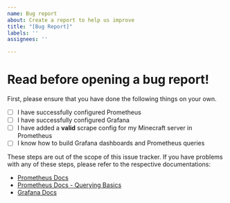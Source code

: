```yaml
---
name: Bug report
about: Create a report to help us improve
title: "[Bug Report]"
labels: ''
assignees: ''

---
```


# Read before opening a bug report!

First, please ensure that you have done the following things on your own.

- [ ] I have successfully configured Prometheus
- [ ] I have successfully configured Grafana
- [ ] I have added a **valid** scrape config for my Minecraft server in Prometheus
- [ ] I know how to build Grafana dashboards and Prometheus queries

These steps are out of the scope of this issue tracker. If you have problems with any of these steps, please refer to the respective documentations:

- [Prometheus Docs](https://prometheus.io/docs/prometheus/latest/getting_started/)
- [Prometheus Docs - Querying Basics](https://prometheus.io/docs/prometheus/latest/querying/basics/#querying-prometheus)
- [Grafana Docs](https://grafana.com/docs/grafana/latest/features/datasources/prometheus/)
